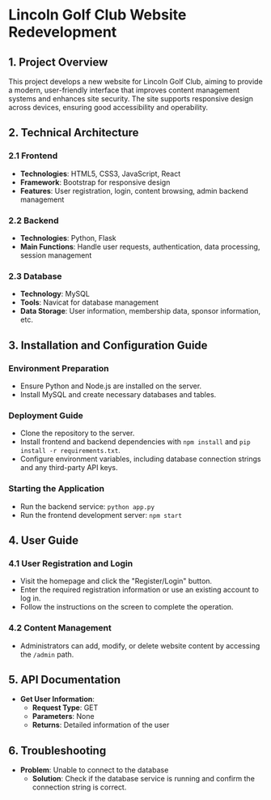 # Lincoln Golf Club Website Redevelopment

## 1. Project Overview

This project develops a new website for Lincoln Golf Club, aiming to provide a modern, user-friendly interface that improves content management systems and enhances site security. The site supports responsive design across devices, ensuring good accessibility and operability.

## 2. Technical Architecture

### 2.1 Frontend

- **Technologies**: HTML5, CSS3, JavaScript, React
- **Framework**: Bootstrap for responsive design
- **Features**: User registration, login, content browsing, admin backend management

### 2.2 Backend

- **Technologies**: Python, Flask
- **Main Functions**: Handle user requests, authentication, data processing, session management

### 2.3 Database

- **Technology**: MySQL
- **Tools**: Navicat for database management
- **Data Storage**: User information, membership data, sponsor information, etc.

## 3. Installation and Configuration Guide

### Environment Preparation

- Ensure Python and Node.js are installed on the server.
- Install MySQL and create necessary databases and tables.

### Deployment Guide

- Clone the repository to the server.
- Install frontend and backend dependencies with `npm install` and `pip install -r requirements.txt`.
- Configure environment variables, including database connection strings and any third-party API keys.

### Starting the Application

- Run the backend service: `python app.py`
- Run the frontend development server: `npm start`

## 4. User Guide

### 4.1 User Registration and Login

- Visit the homepage and click the "Register/Login" button.
- Enter the required registration information or use an existing account to log in.
- Follow the instructions on the screen to complete the operation.

### 4.2 Content Management

- Administrators can add, modify, or delete website content by accessing the `/admin` path.

## 5. API Documentation

- **Get User Information**:
  - **Request Type**: GET
  - **Parameters**: None
  - **Returns**: Detailed information of the user

## 6. Troubleshooting

- **Problem**: Unable to connect to the database
  - **Solution**: Check if the database service is running and confirm the connection string is correct.



